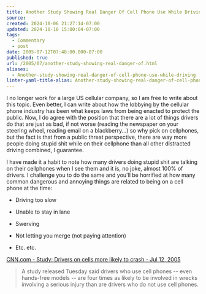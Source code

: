```yaml
---
title: Another Study Showing Real Danger Of Cell Phone Use While Driving
source: 
created: 2024-10-06 21:27:14-07:00
updated: 2024-10-10 15:00:04-07:00
tags:
  - Commentary
  - post
date: 2005-07-12T07:48:00.000-07:00
published: true
url: /2005/07/another-study-showing-real-danger-of.html
aliases:
  - Another-study-showing-real-danger-of-cell-phone-use-while-driving
linter-yaml-title-alias: Another-study-showing-real-danger-of-cell-phone-use-while-driving
---
```



I no longer work for a large US cellular company, so I am free to write about this topic. Even better, I can write about how the lobbying by the cellular phone industry has been what keeps laws from being enacted to protect the public. Now, I do agree with the position that there are a lot of things drivers do that are just as bad, if not worse (reading the newspaper on your steering wheel, reading email on a blackberry...) so why pick on cellphones, but the fact is that from a public threat perspective, there are way more people doing stupid shit while on their cellphone than all other distracted driving combined, I guarantee.  
  
I have made it a habit to note how many drivers doing stupid shit are talking on their cellphones when I see them and it is, no joke, almost 100% of drivers. I challenge you to do the same and you'll be horrified at how many common dangerous and annoying things are related to being on a cell phone at the time:  
  

  
*   Driving too slow
  
*   Unable to stay in lane
  
*   Swerving
  
*   Not letting you merge (not paying attention)
  
*   Etc. etc.
  

  
  
[CNN.com - Study: Drivers on cells more likely to crash - Jul 12, 2005](http://www.cnn.com/2005/US/07/12/cells.drivers/index.html?section=cnn_topstories "CNN.com - Study: Drivers on cells more likely to crash - Jul 12, 2005")  
  

>   
> A study released Tuesday said drivers who use cell phones -- even hands-free models -- are four times as likely to be involved in wrecks involving a serious injury than are drivers who do not use cell phones.